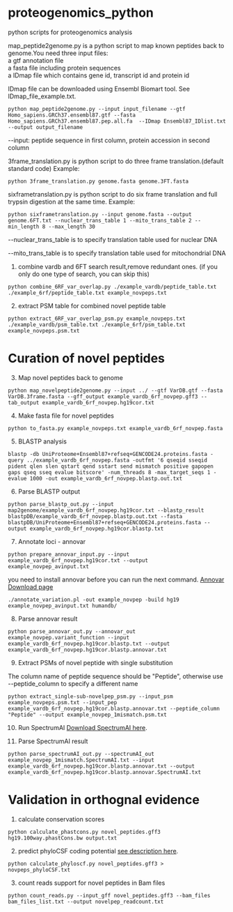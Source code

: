 # proteogenomics_python
python scripts for proteogenomics analysis

map_peptide2genome.py is a python script to map known peptides back to genome.You need three input files:  
a gtf annotation file  
a fasta file including protein sequences  
a IDmap file which contains gene id, transcript id and protein id  

IDmap file can be downloaded using Ensembl Biomart tool. See IDmap_file_example.txt. 

`python map_peptide2genome.py --input input_filename --gtf Homo_sapiens.GRCh37.ensembl87.gtf --fasta Homo_sapiens.GRCh37.ensembl87.pep.all.fa  --IDmap Ensembl87_IDlist.txt --output output_filename`

--input: peptide sequence in first column, protein accession in second column

3frame_translation.py is  python script to do three frame translation.(default standard code)
Example:

`python 3frame_translation.py genome.fasta genome.3FT.fasta`

sixframetranslation.py is python script to do six frame translation and full trypsin digestion at the same time.
Example: 

`python sixframetranslation.py --input genome.fasta --output genome.6FT.txt --nuclear_trans_table 1 --mito_trans_table 2 --min_length 8 --max_length 30`

--nuclear_trans_table is to specify translation table used for nuclear DNA

--mito_trans_table is to specify translation table used for mitochondrial DNA

1. combine vardb and 6FT search result,remove redundant ones. (if you only do one type of search, you can skip this)

`python combine_6RF_var_overlap.py ./example_vardb/peptide_table.txt ./example_6rf/peptide_table.txt example_novpeps.txt`

2. extract PSM table for combined novel peptide table

`python extract_6RF_var_overlap_psm.py example_novpeps.txt ./example_vardb/psm_table.txt ./example_6rf/psm_table.txt example_novpeps.psm.txt`

# Curation of novel peptides
3. Map novel peptides back to genome

`python map_novelpeptide2genome.py --input ../ --gtf VarDB.gtf --fasta VarDB.3frame.fasta --gff_output example_vardb_6rf_novpep.gff3 --tab_output example_vardb_6rf_novpep.hg19cor.txt`


4. Make fasta file for novel peptides

`python to_fasta.py example_novpeps.txt example_vardb_6rf_novpep.fasta`

5. BLASTP analysis

`blastp -db UniProteome+Ensembl87+refseq+GENCODE24.proteins.fasta -query ../example_vardb_6rf_novpep.fasta -outfmt '6 qseqid sseqid pident qlen slen qstart qend sstart send mismatch positive gapopen gaps qseq sseq evalue bitscore' -num_threads 8 -max_target_seqs 1 -evalue 1000 -out example_vardb_6rf_novpep.blastp.out.txt`

6. Parse BLASTP output

`python parse_blastp_out.py --input map2genome/example_vardb_6rf_novpep.hg19cor.txt --blastp_result blastpDB/example_vardb_6rf_novpep.blastp.out.txt --fasta blastpDB/UniProteome+Ensembl87+refseq+GENCODE24.proteins.fasta --output example_vardb_6rf_novpep.hg19cor.blastp.txt`

7. Annotate loci - annovar

`python prepare_annovar_input.py --input example_vardb_6rf_novpep.hg19cor.txt --output example_novpep_avinput.txt`

you need to install annovar before you can run the next command. [Annovar Download page](http://annovar.openbioinformatics.org/en/latest/user-guide/download/)

`./annotate_variation.pl -out example_novpep -build hg19 example_novpep_avinput.txt humandb/`

8. Parse annovar result

`python parse_annovar_out.py --annovar_out example_novpep.variant_function --input example_vardb_6rf_novpep.hg19cor.blastp.txt --output example_vardb_6rf_novpep.hg19cor.blastp.annovar.txt`

9. Extract PSMs of novel peptide with single substitution

The column name of peptide sequence should be "Peptide", otherwise use --peptide_column to specify a different name

`python extract_single-sub-novelpep_psm.py --input_psm example_novpeps.psm.txt --input_pep example_vardb_6rf_novpep.hg19cor.blastp.annovar.txt --peptide_column "Peptide" --output example_novpep_1mismatch.psm.txt`

10. Run SpectrumAI [Download SpectrumAI here](https://github.com/yafeng/SpectrumAI).

11. Parse SpectrumAI result

`python parse_spectrumAI_out.py --spectrumAI_out example_novpep_1mismatch.SpectrumAI.txt --input example_vardb_6rf_novpep.hg19cor.blastp.annovar.txt --output example_vardb_6rf_novpep.hg19cor.blastp.annovar.SpectrumAI.txt`


# Validation in orthognal evidence
1. calculate conservation scores 
    
`python calculate_phastcons.py novel_peptides.gff3 hg19.100way.phastCons.bw output.txt`

2. predict phyloCSF coding potential [see description here](https://github.com/hussius/gff-phylocsf-human).

`python calculate_phyloscf.py novel_peptides.gff3 > novpeps_phyloCSF.txt`

3. count reads support for novel peptides in Bam files

`python count_reads.py --input_gff novel_peptides.gff3 --bam_files bam_files_list.txt --output novelpep_readcount.txt `






